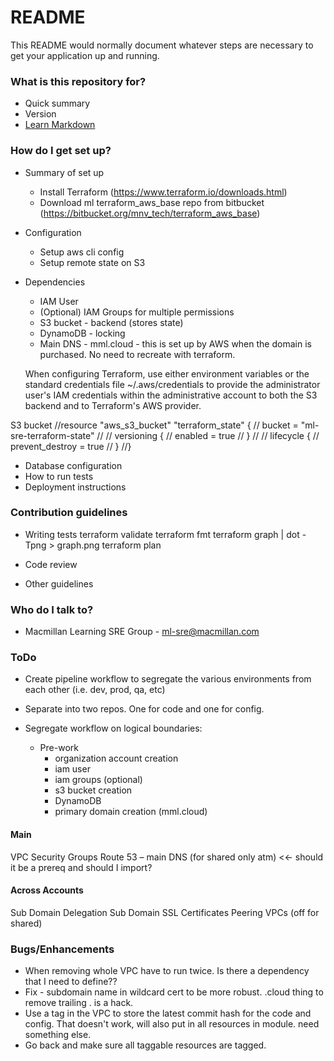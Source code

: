 # README #

This README would normally document whatever steps are necessary to get your application up and running.

### What is this repository for? ###

* Quick summary
* Version
* [Learn Markdown](https://bitbucket.org/tutorials/markdowndemo)

### How do I get set up? ###

* Summary of set up
    * Install Terraform (https://www.terraform.io/downloads.html)
    * Download ml terraform_aws_base repo from bitbucket (https://bitbucket.org/mnv_tech/terraform_aws_base)

* Configuration
    * Setup aws cli config
    * Setup remote state on S3

* Dependencies
    * IAM User
    * (Optional) IAM Groups for multiple permissions
    * S3 bucket - backend (stores state)
    * DynamoDB - locking
    * Main DNS - mml.cloud - this is set up by AWS when the domain is purchased.  No need to recreate with terraform.

    When configuring Terraform, use either environment variables or the standard credentials file ~/.aws/credentials to 
    provide the administrator user's IAM credentials within the administrative account to both the S3 backend and to 
    Terraform's AWS provider.
    
S3 bucket
//resource "aws_s3_bucket" "terraform_state" {
//  bucket = "ml-sre-terraform-state"
//
//  versioning {
//    enabled = true
//  }
//
//  lifecycle {
//    prevent_destroy = true
//  }
//}




* Database configuration
* How to run tests
* Deployment instructions

### Contribution guidelines ###

* Writing tests
    terraform validate
    terraform fmt
    terraform graph | dot -Tpng > graph.png
    terraform plan

* Code review
* Other guidelines

### Who do I talk to? ###

* Macmillan Learning SRE Group - ml-sre@macmillan.com

### ToDo

* Create pipeline workflow to segregate the various environments from each other (i.e. dev, prod, qa, etc)
* Separate into two repos.  One for code and one for config.


* Segregate workflow on logical boundaries:
    - Pre-work
        - organization account creation
        - iam user
        - iam groups (optional)
        - s3 bucket creation
        - DynamoDB
        - primary domain creation (mml.cloud)

#### Main 
VPC 
Security Groups 
Route 53 – main DNS (for shared only atm)  <<- should it be a prereq and should I import? 

#### Across Accounts 
Sub Domain Delegation 
Sub Domain SSL Certificates 
Peering VPCs (off for shared) 

### Bugs/Enhancements
* When removing whole VPC have to run twice.  Is there a dependency that I need to define??
* Fix - subdomain name in wildcard cert to be more robust.  .cloud thing to remove trailing . is a hack.
* Use a tag in the VPC to store the latest commit hash for the code and config.
    That doesn't work, will also put in all resources in module.  need something else. 
* Go back and make sure all taggable resources are tagged.
